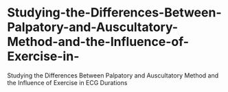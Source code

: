 # Studying-the-Differences-Between-Palpatory-and-Auscultatory-Method-and-the-Influence-of-Exercise-in-
Studying the Differences Between Palpatory and Auscultatory Method and the Influence of Exercise in ECG Durations
